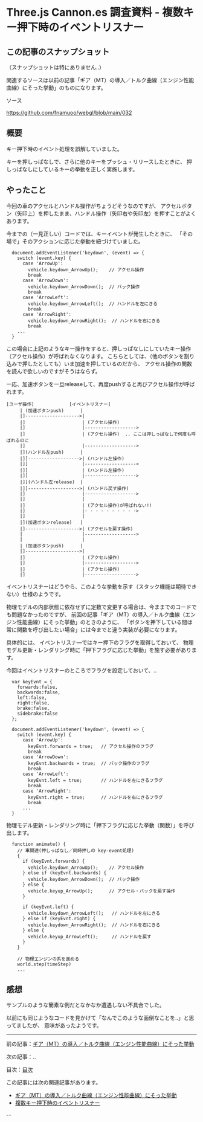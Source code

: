# Three.js Cannon.es 調査資料 - 複数キー押下時のイベントリスナー

## この記事のスナップショット

（スナップショットは特にありません..）

関連するソースは以前の記事「ギア（MT）の導入／トルク曲線（エンジン性能曲線）にそった挙動」のものになります。

ソース

https://github.com/fnamuoo/webgl/blob/main/032


## 概要

キー押下時のイベント処理を誤解していました。

キーを押しっぱなしで、さらに他のキーをプッシュ・リリースしたときに、
押しっぱなしにしているキーの挙動を正しく実施します。


## やったこと

今回の車のアクセルとハンドル操作がちょうどそうなのですが、
アクセルボタン（矢印上）を押したまま、ハンドル操作（矢印右や矢印左）を押すことがよくあります。

今までの（一見正しい）コードでは、キーイベントが発生したときに、
「その場で」そのアクションに応じた挙動を紐づけていました。

```js:今までの（一見正しい）コード
  document.addEventListener('keydown', (event) => {
    switch (event.key) {
      case 'ArrowUp':
        vehicle.keydown_ArrowUp();    // アクセル操作
        break
      case 'ArrowDown':
        vehicle.keydown_ArrowDown();  // バック操作
        break
      case 'ArrowLeft':
        vehicle.keydown_ArrowLeft();  // ハンドルを左にきる
        break
      case 'ArrowRight':
        vehicle.keydown_ArrowRight();  // ハンドルを右にきる
        break
    ...
  }
```

この場合に上記のようなキー操作をすると、押しっぱなしにしていたキー操作（アクセル操作）が呼ばれなくなります。
こちらとしては、（他のボタンを割り込みで押したとしても）いま加速を押しているのだから、
アクセル操作の関数を読んで欲しいのですがそうはならず。

一応、加速ボタンを一旦releaseして、再度pushすると再びアクセル操作が呼ばれます。

```fig:シーケンス図っぽいもの
[ユーザ操作]             [イベントリスナー]
     | (加速ボタンpush)      |
     |]-------------------->|
     |]                     | (アクセル操作)
     |]                     |------------------->
     |]                     | (アクセル操作)  .. ここは押しっぱなしで何度も呼ばれるのに
     |]                     |------------------->
     |](ハンドル左push)      |
     |]]------------------->| (ハンドル左操作)
     |]]                    |------------------->
     |]]                    | (ハンドル左操作)
     |]]                    |------------------->
     |]](ハンドル左release)  |
     |]]------------------->| (ハンドル戻す操作)
     |]                     |------------------->
     |]                     |
     |]                     | (アクセル操作)が呼ばれない!!
     |]                     |- - - - - - - - - ->
     |]                     |
     |](加速ボタンrelease)   |
     |]-------------------->| (アクセルを戻す操作)
     |                      |------------------->
     |                      |
     | (加速ボタンpush)      |
     |]-------------------->|
     |]                     | (アクセル操作)
     |]                     |------------------->
     |]                     | (アクセル操作)
     |]                     |------------------->
```

イベントリスナーはどうやら、このような挙動を示す（スタック機能は期待できない）仕様のようです。


物理モデルの内部状態に依存せずに定数で変更する場合は、今ままでのコードでも問題なかったのですが、
前回の記事「ギア（MT）の導入／トルク曲線（エンジン性能曲線）にそった挙動」のときのように、
「ボタンを押下している間は常に関数を呼び出したい場合」には今までと違う実装が必要になります。

具体的には、
イベントリスナ―ではキー押下のフラグを取得しておいて、
物理モデル更新・レンダリング時に「押下フラグに応じた挙動」を施す必要があります。

今回はイベントリスナーのところでフラグを設定しておいて、..  

```js:修正コード（イベントリスナー部分）
  var keyEvnt = {
    forwards:false,
    backwards:false,
    left:false,
    right:false,
    brake:false,
    sidebrake:false
  };

  document.addEventListener('keydown', (event) => {
    switch (event.key) {
      case 'ArrowUp':
        keyEvnt.forwards = true;   // アクセル操作のフラグ
        break
      case 'ArrowDown':
        keyEvnt.backwards = true;  // バック操作のフラグ
        break
      case 'ArrowLeft':
        keyEvnt.left = true;       // ハンドルを左にきるフラグ
        break
      case 'ArrowRight':
        keyEvnt.right = true;      // ハンドルを右にきるフラグ
        break
      ...
  }
```

物理モデル更新・レンダリング時に「押下フラグに応じた挙動（関数）」を呼び出します。

```js:修正コード（レンダリング部分）
  function animate() {
    // 車関連(押しっぱなし／同時押しの key-event処理)
    {
      if (keyEvnt.forwards) {
        vehicle.keydown_ArrowUp();    // アクセル操作
      } else if (keyEvnt.backwards) {
        vehicle.keydown_ArrowDown();  // バック操作
      } else {
        vehicle.keyup_ArrowUp();      // アクセル・バックを戻す操作
      }

      if (keyEvnt.left) {
        vehicle.keydown_ArrowLeft();   // ハンドルを左にきる
      } else if (keyEvnt.right) {
        vehicle.keydown_ArrowRight();  // ハンドルを右にきる
      } else {
        vehicle.keyup_ArrowLeft();     // ハンドルを戻す
      }
    }

    // 物理エンジンの系を進める
    world.step(timeStep)
    ...
```

## 感想

サンプルのような簡素な例だとなかなか遭遇しない不具合でした。

以前にも同じようなコードを見かけて「なんでこのような面倒なことを..」と思ってましたが、
意味があったようです。



------------------------------------------------------------

前の記事：[ギア（MT）の導入／トルク曲線（エンジン性能曲線）にそった挙動](032.md)

次の記事：..


目次：[目次](000.md)

この記事には次の関連記事があります。

- [ギア（MT）の導入／トルク曲線（エンジン性能曲線）にそった挙動](032.md)
- [複数キー押下時のイベントリスナー](033.md)

--